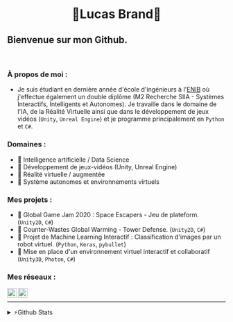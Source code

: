 <h1 align="center"> 🦉Lucas Brand🦉</h1>

## Bienvenue sur mon Github.

<br />

### À propos de moi :

- Je suis étudiant en dernière année d'école d'ingénieurs à l'[ENIB][enib_web] où j'effectue également un double diplôme (M2 Recherche SIIA - Systèmes Interactifs, Intelligents et Autonomes). Je travaille dans le domaine de l'IA, de la Réalité Virtuelle ainsi que dans le développement de jeux vidéos (`Unity`, `Unreal Engine`) et je programme principalement en `Python` et `C#`.

### Domaines :

- 🦉 Intelligence artificielle / Data Science
- 🦉 Développement de jeux-vidéos (Unity, Unreal Engine)
- 🦉 Réalité virtuelle / augmentée
- 🦉 Système autonomes et environnements virtuels

### Mes projets :

- 🤜 Global Game Jam 2020 : Space Escapers - Jeu de plateform. (`Unity2D`, `C#`)
- 🤜 Counter-Wastes Global Warming - Tower Defense. (`Unity2D`, `C#`)
- 🤜 Projet de Machine Learning Interactif : Classification d'images par un robot virtuel. (`Python`, `Keras`, `pybullet`)
- 🤜 Mise en place d'un environnement virtuel interactif et collaboratif (`Unity3D`, `Photon`, `C#`) 

### Mes réseaux :

[<img align="left" alt="LVBrand" width="22px" src="https://cdn.jsdelivr.net/npm/simple-icons@3.8.0/icons/github.svg" />][github]
[<img align="left" alt="lucas-brand-00b6651a6 | LinkedIn" width="22px" src="https://cdn.jsdelivr.net/npm/simple-icons@v3/icons/linkedin.svg" />][linkedin]

<br />

---
<details>
  <summary>⚡️Github Stats</summary>
  <img align="left" alt="LVBrand's Github Stats" src="https://github-readme-stats.vercel.app/api?username=LVBrand&show_icons=true&hide_border=true&hide=stars&include_all_commits=true"/>
</details>

[enib_web]: https://www.enib.fr/fr/
[linkedin]: https://www.linkedin.com/in/lucas-brand-00b6651a6/
[github]: https://github.com/LVBrand
